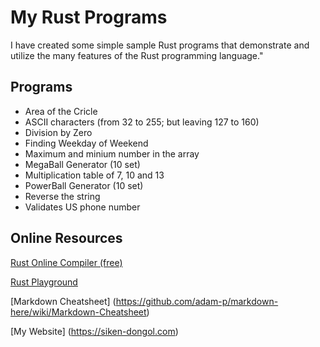 # My Rust Programs
I have created some simple sample Rust programs that demonstrate and utilize the many features of the Rust programming language."
## Programs
* Area of the Cricle
* ASCII characters (from 32 to 255; but leaving 127 to 160)
* Division by Zero
* Finding Weekday of Weekend
* Maximum and minium number in the array
* MegaBall Generator (10 set)
* Multiplication table of 7, 10 and 13
* PowerBall Generator (10 set)
* Reverse the string
* Validates US phone number

## Online Resources
[Rust Online Compiler (free)](https://www.programiz.com/rust/online-compiler/)

[Rust Playground](https://play.rust-lang.org/?version=stable&mode=debug&edition=2021)

[Markdown Cheatsheet] (https://github.com/adam-p/markdown-here/wiki/Markdown-Cheatsheet)

[My Website] (https://siken-dongol.com)

